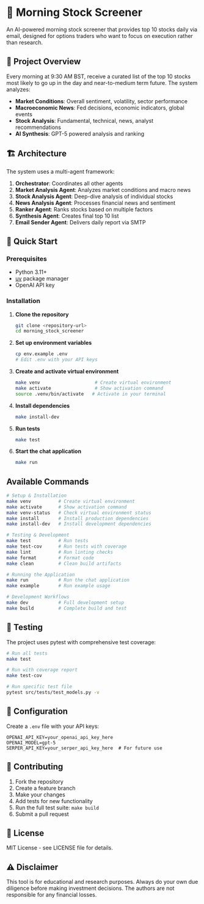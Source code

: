 # 🤖 Morning Stock Screener

An AI-powered morning stock screener that provides top 10 stocks daily via email, designed for options traders who want to focus on execution rather than research.

## 🎯 Project Overview

Every morning at 9:30 AM BST, receive a curated list of the top 10 stocks most likely to go up in the day and near-to-medium term future. The system analyzes:

- **Market Conditions**: Overall sentiment, volatility, sector performance
- **Macroeconomic News**: Fed decisions, economic indicators, global events
- **Stock Analysis**: Fundamental, technical, news, analyst recommendations
- **AI Synthesis**: GPT-5 powered analysis and ranking

## 🏗️ Architecture

The system uses a multi-agent framework:

1. **Orchestrator**: Coordinates all other agents
2. **Market Analysis Agent**: Analyzes market conditions and macro news
3. **Stock Analysis Agent**: Deep-dive analysis of individual stocks
4. **News Analysis Agent**: Processes financial news and sentiment
5. **Ranker Agent**: Ranks stocks based on multiple factors
6. **Synthesis Agent**: Creates final top 10 list
7. **Email Sender Agent**: Delivers daily report via SMTP

## 🚀 Quick Start

### Prerequisites

- Python 3.11+
- [uv](https://github.com/astral-sh/uv) package manager
- OpenAI API key

### Installation

1. **Clone the repository**
   ```bash
   git clone <repository-url>
   cd morning_stock_screener
   ```

2. **Set up environment variables**
   ```bash
   cp env.example .env
   # Edit .env with your API keys
   ```

3. **Create and activate virtual environment**
   ```bash
   make venv                    # Create virtual environment
   make activate                # Show activation command
   source .venv/bin/activate   # Activate in your terminal
   ```

4. **Install dependencies**
   ```bash
   make install-dev
   ```

5. **Run tests**
   ```bash
   make test
   ```

6. **Start the chat application**
   ```bash
   make run
   ```

## Available Commands

```bash
# Setup & Installation
make venv          # Create virtual environment
make activate      # Show activation command
make venv-status   # Check virtual environment status
make install       # Install production dependencies
make install-dev   # Install development dependencies

# Testing & Development
make test          # Run tests
make test-cov      # Run tests with coverage
make lint          # Run linting checks
make format        # Format code
make clean         # Clean build artifacts

# Running the Application
make run           # Run the chat application
make example       # Run example usage

# Development Workflows
make dev           # Full development setup
make build         # Complete build and test
```

## 🧪 Testing

The project uses pytest with comprehensive test coverage:

```bash
# Run all tests
make test

# Run with coverage report
make test-cov

# Run specific test file
pytest src/tests/test_models.py -v
```

## 🔧 Configuration

Create a `.env` file with your API keys:

```env
OPENAI_API_KEY=your_openai_api_key_here
OPENAI_MODEL=gpt-5
SERPER_API_KEY=your_serper_api_key_here  # For future use
```

## 🤝 Contributing

1. Fork the repository
2. Create a feature branch
3. Make your changes
4. Add tests for new functionality
5. Run the full test suite: `make build`
6. Submit a pull request

## 📄 License

MIT License - see LICENSE file for details.

## ⚠️ Disclaimer

This tool is for educational and research purposes. Always do your own due diligence before making investment decisions. The authors are not responsible for any financial losses.
